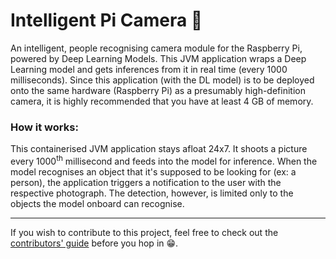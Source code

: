 # Intelligent Pi Camera 📸

An intelligent, people recognising camera module for the Raspberry Pi,
powered by Deep Learning Models. This JVM application wraps a Deep Learning model
and gets inferences from it in real time (every 1000 milliseconds). 
Since this application (with the DL model) is to be deployed onto the same hardware
(Raspberry Pi) as a presumably high-definition camera, it is highly recommended that you have at least 4 GB of memory.

### How it works:
This containerised JVM application stays afloat 24x7.
It shoots a picture every 1000<sup>th</sup> millisecond and feeds into the model for inference.
When the model recognises an object that it's supposed to be looking for (ex: a person), the application
triggers a notification to the user with the respective photograph. The detection, however, is limited 
only to the objects the model onboard can recognise.

---
If you wish to contribute to this project, feel free to check out the 
[contributors' guide](CONTRIBUTING.md) before you hop in 😁.